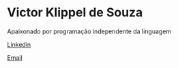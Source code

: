 <h1>Victor Klippel de Souza </h1>
<p>Apaixonado por programação independente da linguagem</p>

<p> <a href="https://www.linkedin.com/in/victor-klippel-de-souza-89b5a4a5/" rel="nofollow">Linkedin</a>
</p>
 <p>
<a href="mailto:victorklippel@hotmail.com; victorklippel0123@gmail.com">Email
  </a>
  </p>
